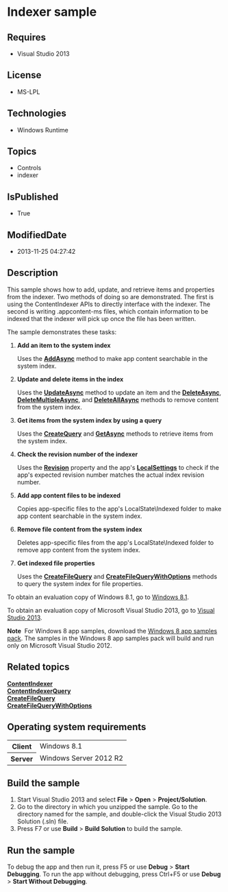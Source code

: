 # Indexer sample
## Requires
* Visual Studio 2013
## License
* MS-LPL
## Technologies
* Windows Runtime
## Topics
* Controls
* indexer
## IsPublished
* True
## ModifiedDate
* 2013-11-25 04:27:42
## Description

<div id="mainSection">
<p>This sample shows how to add, update, and retrieve items and properties from the indexer. Two methods of doing so are demonstrated. The first is using the ContentIndexer APIs to directly interface with the indexer. The second is writing .appcontent-ms files,
 which contain information to be indexed that the indexer will pick up once the file has been written.
</p>
<p>The sample demonstrates these tasks:</p>
<ol>
<li>
<p><b>Add an item to the system index</b></p>
<p>Uses the <a href="http://msdn.microsoft.com/library/windows/apps/dn298342"><b>AddAsync</b></a> method to make app content searchable in the system index.</p>
</li><li>
<p><b>Update and delete items in the index</b></p>
<p>Uses the <a href="http://msdn.microsoft.com/library/windows/apps/dn298355"><b>UpdateAsync</b></a> method to update an item and the
<a href="http://msdn.microsoft.com/library/windows/apps/dn298348"><b>DeleteAsync</b></a>,
<a href="http://msdn.microsoft.com/library/windows/apps/dn298349"><b>DeleteMultipleAsync</b></a>, and
<a href="http://msdn.microsoft.com/library/windows/apps/dn298347"><b>DeleteAllAsync</b></a> methods to remove content from the system index.</p>
</li><li>
<p><b>Get items from the system index by using a query</b></p>
<p>Uses the <a href="http://msdn.microsoft.com/library/windows/apps/dn298343"><b>CreateQuery</b></a> and
<a href="http://msdn.microsoft.com/library/windows/apps/dn298334"><b>GetAsync</b></a> methods to retrieve items from the system index.</p>
</li><li>
<p><b>Check the revision number of the indexer</b></p>
<p>Uses the <a href="http://msdn.microsoft.com/library/windows/apps/dn298354"><b>Revision</b></a> property and the app's
<a href="http://msdn.microsoft.com/library/windows/apps/br241622"><b>LocalSettings</b></a> to check if the app's expected revision number matches the actual index revision number.</p>
</li><li>
<p><b>Add app content files to be indexed</b></p>
<p>Copies app-specific files to the app's LocalState\Indexed folder to make app content searchable in the system index.</p>
</li><li>
<p><b>Remove file content from the system index</b></p>
<p>Deletes app-specific files from the app's LocalState\Indexed folder to remove app content from the system index.</p>
</li><li>
<p><b>Get indexed file properties </b></p>
<p>Uses the <a href="http://msdn.microsoft.com/library/windows/apps/br227252"><b>CreateFileQuery</b></a> and
<a href="http://msdn.microsoft.com/library/windows/apps/br211591"><b>CreateFileQueryWithOptions</b></a> methods to query the system index for file properties.</p>
</li></ol>
<p>To obtain an evaluation copy of Windows&nbsp;8.1, go to <a href="http://go.microsoft.com/fwlink/p/?linkid=301696">
Windows&nbsp;8.1</a>. </p>
<p>To obtain an evaluation copy of Microsoft Visual Studio&nbsp;2013, go to <a href="http://go.microsoft.com/fwlink/p/?linkid=301697">
Visual Studio&nbsp;2013</a>. </p>
<p></p>
<p class="note"><b>Note</b>&nbsp;&nbsp;For Windows&nbsp;8 app samples, download the <a href="http://go.microsoft.com/fwlink/p/?LinkId=301698">
Windows&nbsp;8 app samples pack</a>. The samples in the Windows&nbsp;8 app samples pack will build and run only on Microsoft Visual Studio&nbsp;2012.</p>
<p></p>
<h2><a id="related_topics"></a>Related topics</h2>
<dl><dt><a href="http://msdn.microsoft.com/library/windows/apps/dn298331"><b>ContentIndexer</b></a>
</dt><dt><a href="http://msdn.microsoft.com/library/windows/apps/dn298332"><b>ContentIndexerQuery</b></a>
</dt><dt><a href="http://msdn.microsoft.com/library/windows/apps/br227252"><b>CreateFileQuery</b></a>
</dt><dt><a href="http://msdn.microsoft.com/library/windows/apps/br211591"><b>CreateFileQueryWithOptions</b></a>
</dt></dl>
<h2>Operating system requirements</h2>
<table>
<tbody>
<tr>
<th>Client</th>
<td><dt>Windows&nbsp;8.1 </dt></td>
</tr>
<tr>
<th>Server</th>
<td><dt>Windows Server&nbsp;2012&nbsp;R2 </dt></td>
</tr>
</tbody>
</table>
<h2>Build the sample</h2>
<p></p>
<ol>
<li>Start Visual Studio&nbsp;2013 and select <b>File</b> &gt; <b>Open</b> &gt; <b>Project/Solution</b>.
</li><li>Go to the directory in which you unzipped the sample. Go to the directory named for the sample, and double-click the Visual Studio&nbsp;2013 Solution (.sln) file.
</li><li>Press F7 or use <b>Build</b> &gt; <b>Build Solution</b> to build the sample. </li></ol>
<p></p>
<h2>Run the sample</h2>
<p>To debug the app and then run it, press F5 or use <b>Debug</b> &gt; <b>Start Debugging</b>. To run the app without debugging, press Ctrl&#43;F5 or use
<b>Debug</b> &gt; <b>Start Without Debugging</b>. </p>
</div>
